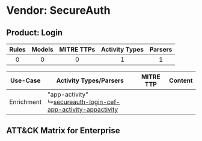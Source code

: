 Vendor: SecureAuth
==================
Product: Login
--------------
| Rules | Models | MITRE TTPs | Activity Types | Parsers |
|:-----:|:------:|:----------:|:--------------:|:-------:|
|   0   |   0    |     0      |       1        |    1    |

|  Use-Case  | Activity Types/Parsers    | MITRE TTP | Content    |
|:----------:| ---- | --------- | ---- |
| Enrichment |  "app-activity"<br> ↳[secureauth-login-cef-app-activity-appactivity](Ps/pC_secureauthlogincefappactivityappactivity.md)<br> |    | [](RM/r_m_secureauth_login_Enrichment.md) |

ATT&CK Matrix for Enterprise
----------------------------
